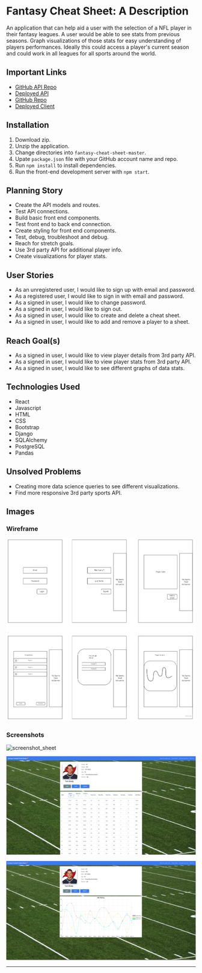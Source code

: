 # Fantasy Cheat Sheet: A Description

An application that can help aid a user with the selection of a NFL player in their fantasy leagues. A user would be able to see stats from previous seasons.
Graph visualizations of those stats for easy understanding of players performances.  Ideally this could access a player's current season and could work in all leagues for all sports around the world.

## Important Links

- [GitHub API Repo](https://github.com/sebastian-chang/fantasy-cheat-sheet-api)
- [Deployed API](https://fantasy-backend-cheat-sheet.herokuapp.com/)
- [GitHub Repo](https://github.com/sebastian-chang/fantasy-cheat-sheet)
- [Deployed Client](https://sebastian-chang.github.io/fantasy-cheat-sheet/#/)

## Installation

1. Download zip.
2. Unzip the application.
3. Change directories into `fantasy-cheat-sheet-master`.
4. Upate `package.json` file with your GitHub account name and repo.
5. Run `npm install` to install dependencies.
6. Run the front-end development server with `npm start`.

## Planning Story

- Create the API models and routes.
- Test API connections.
- Build basic front end components.
- Test front end to back end connection.
- Create styling for front end components.
- Test, debug, troubleshoot and debug.
- Reach for stretch goals.
- Use 3rd party API for additional player info.
- Create visualizations for player stats.

## User Stories

- As an unregistered user, I would like to sign up with email and password.
- As a registered user, I would like to sign in with email and password.
- As a signed in user, I would like to change password.
- As a signed in user, I would like to sign out.
- As a signed in user, I would like to create and delete a cheat sheet.
- As a signed in user, I would like to add and remove a player to a sheet.

## Reach Goal(s)

- As a signed in user, I would like to view player details from 3rd party API.
- As a signed in user, I would like to view player stats from 3rd party API.
- As a signed in user, I would like to see different graphs of data stats.

## Technologies Used

- React
- Javascript
- HTML
- CSS
- Bootstrap
- Django
- SQLAlchemy
- PostgreSQL
- Pandas

## Unsolved Problems

- Creating more data science queries to see different visualizations.
- Find more responsive 3rd party sports API.

## Images

### Wireframe

![wireframe_home](https://github.com/sebastian-chang/fantasy-cheat-sheet/blob/master/public/img/Capstone-Wireframe.jpg)

### Screenshots

![screenshot_sheet](https://github.com/sebastian-chang/fantasy-cheat-sheet/blob/master/public/img/fcs-sheet.png)

![screenshot_chart](https://github.com/sebastian-chang/fantasy-cheat-sheet/blob/master/public/img/fcs-chart.png)

![screenshot_graph](https://github.com/sebastian-chang/fantasy-cheat-sheet/blob/master/public/img/fcs-graph.png)

---

